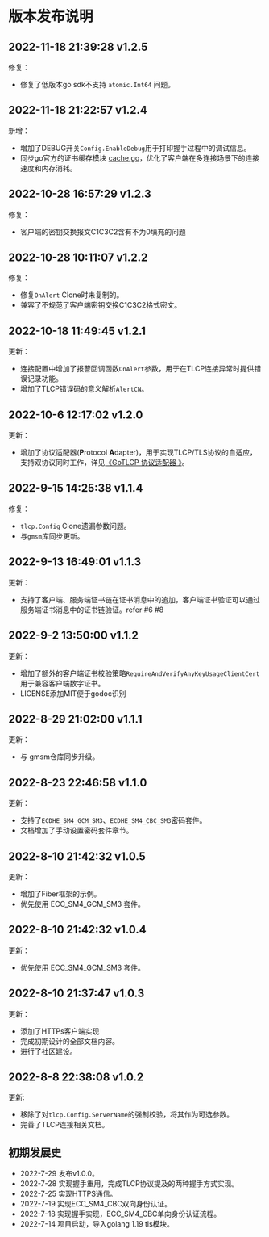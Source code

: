 # 版本发布说明

## 2022-11-18 21:39:28 v1.2.5

修复：

- 修复了低版本go sdk不支持 `atomic.Int64` 问题。

## 2022-11-18 21:22:57 v1.2.4

新增：

- 增加了DEBUG开关`Config.EnableDebug`用于打印握手过程中的调试信息。
- 同步go官方的证书缓存模块 [cache.go](tlcp/cache.go)，优化了客户端在多连接场景下的连接速度和内存消耗。

## 2022-10-28 16:57:29 v1.2.3

修复：

- 客户端的密钥交换报文C1C3C2含有不为0填充的问题

## 2022-10-28 10:11:07 v1.2.2

修复：

- 修复`OnAlert` Clone时未复制的。
- 兼容了不规范了客户端密钥交换C1C3C2格式密文。

## 2022-10-18 11:49:45 v1.2.1

更新：

- 连接配置中增加了报警回调函数`OnAlert`参数，用于在TLCP连接异常时提供错误记录功能。
- 增加了TLCP错误码的意义解析`AlertCN`。

## 2022-10-6 12:17:02 v1.2.0

更新：

- 增加了协议适配器(**P**rotocol **A**dapter)，用于实现TLCP/TLS协议的自适应，支持双协议同时工作，详见[《GoTLCP 协议适配器 》](./pa/README.md)。

## 2022-9-15 14:25:38 v1.1.4

修复：

- `tlcp.Config` Clone遗漏参数问题。
- 与`gmsm`库同步更新。

## 2022-9-13 16:49:01 v1.1.3

更新：

- 支持了客户端、服务端证书链在证书消息中的追加，客户端证书验证可以通过服务端证书消息中的证书链验证。refer #6 #8

## 2022-9-2 13:50:00 v1.1.2

更新：

- 增加了额外的客户端证书校验策略`RequireAndVerifyAnyKeyUsageClientCert`用于兼容客户端数字证书。
- LICENSE添加MIT便于godoc识别

## 2022-8-29 21:02:00 v1.1.1

更新：

- 与 gmsm仓库同步升级。

## 2022-8-23 22:46:58 v1.1.0

更新：

- 支持了`ECDHE_SM4_GCM_SM3`、`ECDHE_SM4_CBC_SM3`密码套件。
- 文档增加了手动设置密码套件章节。

## 2022-8-10 21:42:32 v1.0.5

更新：

- 增加了Fiber框架的示例。
- 优先使用 ECC_SM4_GCM_SM3 套件。

## 2022-8-10 21:42:32 v1.0.4

更新：

- 优先使用 ECC_SM4_GCM_SM3 套件。

## 2022-8-10 21:37:47 v1.0.3

更新：

- 添加了HTTPs客户端实现
- 完成初期设计的全部文档内容。
- 进行了社区建设。

## 2022-8-8 22:38:08 v1.0.2

更新:

- 移除了对`tlcp.Config.ServerName`的强制校验，将其作为可选参数。
- 完善了TLCP连接相关文档。

## 初期发展史

- 2022-7-29 发布v1.0.0。
- 2022-7-28 实现握手重用，完成TLCP协议提及的两种握手方式实现。
- 2022-7-25 实现HTTPS通信。
- 2022-7-19 实现ECC_SM4_CBC双向身份认证。
- 2022-7-18 实现握手实现，ECC_SM4_CBC单向身份认证流程。
- 2022-7-14 项目启动，导入golang 1.19 tls模块。